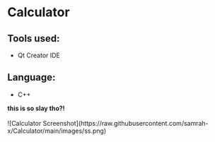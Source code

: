 <align-left>
  <h1>Calculator</h1>
<h2>Tools used:</h2>
<ul>
    <li>Qt Creator IDE</li>
</ul>
<h2>Language:</h2>
<ul>
    <li>C++</li>
</ul>
<b>this is so slay tho?!</b>
  <br> <br>
![Calculator Screenshot](https://raw.githubusercontent.com/samrah-x/Calculator/main/images/ss.png)

</align-left>

